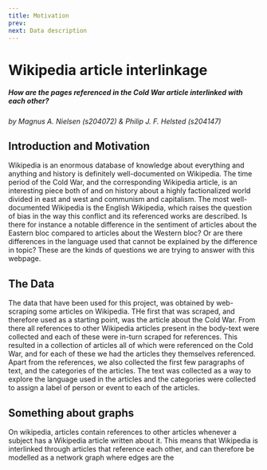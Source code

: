 ```yaml
---
title: Motivation
prev: 
next: Data description
---
```


# Wikipedia article interlinkage
##### How are the pages referenced in the Cold War article interlinked with each other?
*by Magnus A. Nielsen (s204072) & Philip J. F. Helsted (s204147)*

## Introduction and Motivation
Wikipedia is an enormous database of knowledge about everything and anything and history is definitely 
well-documented on Wikipedia. The time period of the Cold War, and the corresponding Wikipedia article, is an 
interesting piece both of and on history about a highly factionalized 
world divided in east and west and communism and capitalism. 
The most well-documented Wikipedia is the English Wikipedia, which raises the question of bias
in the way this conflict and its referenced works are described. Is there for instance a notable difference in the 
sentiment of articles about the Eastern bloc compared to articles about the Western bloc? Or are there differences in
the language used that cannot be explained by the difference in topic? These are the kinds of questions we are trying
to answer with this webpage.

## The Data
The data that have been used for this project, was obtained by web-scraping some articles on Wikipedia. THe first that
was scraped, and therefore used as a starting point, was the article about the Cold War. From there all references to 
other Wikipedia articles present in the body-text were collected and each of these were in-turn scraped for references.
This resulted in a collection of articles all of which were referenced on the Cold War, and for each of these we had the
articles they themselves referenced. Apart from the references, we also collected the first few paragraphs of text, and
the categories of the articles. The text was collected as a way to explore the language used in the articles
and the categories were collected to assign a label of person or event to each of the articles.




## Something about graphs
On wikipedia, articles contain references to other articles whenever a subject has a Wikipedia article written about it.
This means that Wikipedia is interlinked through articles that reference each other, and can therefore be modelled as a 
network graph where edges are the 
